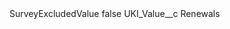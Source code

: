 <?xml version="1.0" encoding="UTF-8"?>
<CustomMetadata xmlns="http://soap.sforce.com/2006/04/metadata" xmlns:xsi="http://www.w3.org/2001/XMLSchema-instance" xmlns:xsd="http://www.w3.org/2001/XMLSchema">
    <label>SurveyExcludedValue</label>
    <protected>false</protected>
    <values>
        <field>UKI_Value__c</field>
        <value xsi:type="xsd:string">Renewals</value>
    </values>
</CustomMetadata>
